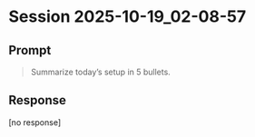 # Session 2025-10-19_02-08-57

## Prompt

>Summarize today’s setup in 5 bullets.

## Response

[no response]
